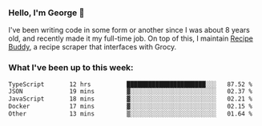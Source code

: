 ### Hello, I'm George 👋

I've been writing code in some form or another since I was about 8 years old, and recently made it my full-time job. On top of this, I maintain [Recipe Buddy](https://github.com/georgegebbett/recipe-buddy), a recipe scraper that interfaces with Grocy.  

<!--
**georgegebbett/georgegebbett** is a ✨ _special_ ✨ repository because its `README.md` (this file) appears on your GitHub profile.

Here are some ideas to get you started:

- 🔭 I’m currently working on ...
- 🌱 I’m currently learning ...
- 👯 I’m looking to collaborate on ...
- 🤔 I’m looking for help with ...
- 💬 Ask me about ...
- 📫 How to reach me: ...
- 😄 Pronouns: ...
- ⚡ Fun fact: ...
-->

### What I've been up to this week:
<!--START_SECTION:waka-->

```txt
TypeScript       12 hrs          ██████████████████████░░░   87.52 %
JSON             19 mins         ▓░░░░░░░░░░░░░░░░░░░░░░░░   02.37 %
JavaScript       18 mins         ▓░░░░░░░░░░░░░░░░░░░░░░░░   02.21 %
Docker           17 mins         ▓░░░░░░░░░░░░░░░░░░░░░░░░   02.15 %
Other            13 mins         ▒░░░░░░░░░░░░░░░░░░░░░░░░   01.64 %
```

<!--END_SECTION:waka-->
